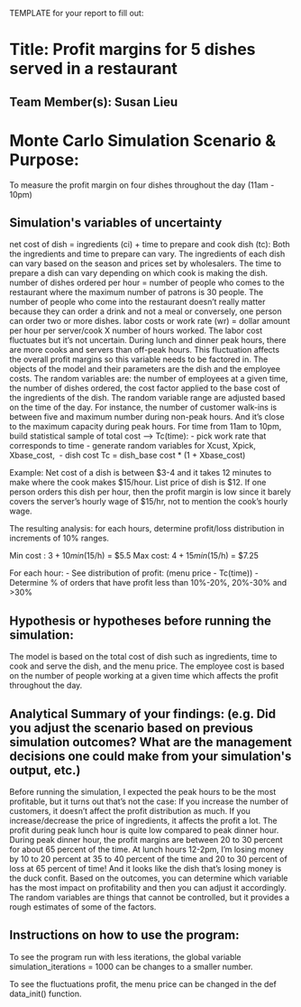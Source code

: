 

TEMPLATE for your report to fill out:

# Title: Profit margins for 5 dishes served in a restaurant

## Team Member(s): Susan Lieu


# Monte Carlo Simulation Scenario & Purpose:
To measure the profit margin on four dishes throughout the day (11am - 10pm)

## Simulation's variables of uncertainty
net cost of dish = ingredients (ci) + time to prepare and cook dish (tc): Both the ingredients and time to prepare can vary. The ingredients of each dish can vary based on the season and prices set by wholesalers. The time to prepare a dish can vary depending on which cook is making the dish.
number of dishes ordered per hour = number of people who comes to the restaurant where the maximum number of patrons is 30 people. The number of people who come into the restaurant doesn’t really matter because they can order a drink and not a meal or conversely, one person can order two or more dishes.
labor costs or work rate (wr) =  dollar amount per hour per server/cook X number of hours worked. The labor cost fluctuates but it’s not uncertain. During lunch and dinner peak hours, there are more cooks and servers than off-peak hours. This fluctuation affects the overall profit margins so this variable needs to be factored in. 
The objects of the model and their parameters are the dish and the employee costs. 
The random variables are: the number of employees at a given time, the number of dishes ordered, the cost factor applied to the base cost of the ingredients of the dish. The random variable range are adjusted based on the time of the day. For instance, the number of customer walk-ins is between five and maximum number during non-peak hours. And it’s close to the maximum capacity during peak hours.
For time from 11am to 10pm, build statistical sample of total cost —> Tc(time): - pick work rate that corresponds to time - generate random variables for Xcust, Xpick, Xbase_cost,  - dish cost Tc = dish_base cost * (1 + Xbase_cost)



Example: 
Net cost of a dish is between $3-4 and it takes 12 minutes to make where the cook makes $15/hour. List price of dish is $12. If one person orders this dish per hour, then the profit margin is low since it barely covers the server’s hourly wage of $15/hr, not to mention the cook’s hourly wage.

The resulting analysis: for each hours, determine profit/loss distribution in increments of 10% ranges.

Min cost : $3 + 10min($15/h) = $5.5
Max cost: $4 + 15min($15/h) = $7.25

For each hour: - See distribution of profit: (menu price - Tc(time)) - Determine % of orders that have profit less than 10%-20%, 20%-30% and >30%

## Hypothesis or hypotheses before running the simulation:
The model is based on the total cost of dish such as ingredients, time to cook and serve the dish, and the menu price. The employee cost is based on the number of people working at a given time which affects the profit throughout the day.


## Analytical Summary of your findings: (e.g. Did you adjust the scenario based on previous simulation outcomes?  What are the management decisions one could make from your simulation's output, etc.)
Before running the simulation, I expected the peak hours to be the most profitable, but it turns out that’s not the case:
If you increase the number of customers, it doesn’t affect the profit distribution as much. 
If you increase/decrease the price of ingredients, it affects the profit a lot. 
The profit during peak lunch hour is quite low compared to peak dinner hour. During peak dinner hour, the profit margins are between 20 to 30 percent for about 65 percent of the time. At lunch hours 12-2pm, I’m losing money by 10 to 20 percent at 35 to 40 percent of the time and 20 to 30 percent of loss at 65 percent of time! And it looks like the dish that’s losing money is the duck confit.
Based on the outcomes, you can determine which variable has the most impact on profitability and then you can adjust it accordingly. The random variables are things that cannot be controlled, but it provides a rough estimates of some of the factors.

## Instructions on how to use the program: 
To see the program run with less iterations, the global variable simulation_iterations = 1000 can be changes to a smaller number.

To see the fluctuations profit, the menu price can be changed in the def data_init() function.
